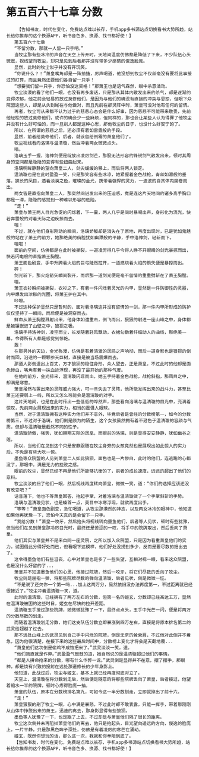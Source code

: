 # 第五百六十七章 分数
        【告知书友，时代在变化，免费站点难以长存，手机app多书源站点切换看书大势所趋，站长给你推荐的这个换源APP，听书音色多、换源、找书都好使！】
       第五百六十七章
       “不留分数，那就一人留一只手吧。”
       当牧尘那有些冰冷的声音在天空上传开时，天地间温度仿佛都是降低了下来，不少队伍心头微震，视线望向牧尘，却只是见到后者那并没有带多少感情的俊逸脸庞。
       显然，此时的牧尘似乎并没有开玩笑。
       “你说什么？！”萧皇嘴角却是一阵抽搐，厉声喝道，他没想到牧尘不仅丝毫没有要将此事接过的打算，而且竟然还要他们各自留一只手！
       “想要我们留一只手，你恐怕没这资格！”那萧王也是语气森然，眼中杀意涌动。
       牧尘淡漠的看了他们一眼，也没有再多废话，只是那从其体内散发出来的杀气，却是逐渐的变得浓郁，他之前会轻易的放过莫修他们，是因为与他们的确没有直接的冲突与恩怨，但眼下众院盟这些人，却是从头到尾在与他做对，而且先前在那灵阵中时，萧皇可没对他有任何的留情。
       再者，牧尘可从来都不认为过于的慈悲心态会是什么好事，因为慈悲不可能带来敬畏，先前他轻松的放过莫修他们，或许的确会少一些麻烦，但同样的，那也会让某些人认为得罪了他牧尘并没有什么好可怕的，而一旦别人都是这种心思，那他牧尘的日子，也没什么好安宁的了。
       所以，在所谓的慈悲之后，还必须有着如雷霆般的手段。
       显然，前者给莫修他们，后者，就该留给倒霉的萧皇他们了。
       牧尘视线看向洛璃与温清璇，然后冲着两女微微点头。
       嗡。
       洛璃玉手一握，洛神剑便是绽放出凌厉剑芒，那股无法形容的锋锐剑气散发出来，顿时其周身的空间都是隐隐的变得有些扭曲起来。
       洛璃明眸静静的望向萧皇二人，剑尖缓缓的移上，而后将两人锁定。
       温清璇也是在此时盈盈一笑，只是那笑容有些冰凉，她紧握着金色战枪，青丝如瀑般的垂落，狭长的凤目，透着淡漠之色，璀璨的金光，携带着强悍的灵力，一波波的自其体内席卷而出。
       两女皆是直指向萧皇二人，那突然间迸发出来的压迫感，竟是连这片天地间的诸多高手胸口都是一滞，隐隐的感觉到一种难以形容的危险。
       “走！”
       萧皇与萧王两人目光急促的闪烁着，下一霎，两人几乎是同时暴喝出声，身形化为流光，快若奔雷般的对着天际之边疾掠而去。
       嗤！
       不过，就在他们身形刚动的瞬间，洛璃娇躯却是消失在了原地，再度出现时，已是犹如鬼魅般的站在了萧王的前方，她那绝美的俏脸犹如幽潭般的平静，手中洛神剑，轻斩而下。
       嗤啦！
       面前的空间，仿佛都是在此时被撕裂，一道凌厉得几乎令得人睁不开眼睛的剑光暴掠而出，快若闪电般的直指萧王胸膛。
       萧王面色剧变，手中升腾着火焰的巨弓陡然拉开，一道燃烧着火焰的箭矢便是暴掠而出。
       砰！
       剑光斩下，那火焰箭矢瞬间裂开，而后那一道剑光便是毫不留情的重重劈斩在了萧王胸膛。
       嗤。
       萧王衣衫瞬间被撕裂，衣衫之下，有着一件闪烁着灵光的内甲，显然是一件防御性的灵器，内甲爆发出浓郁的光圈，将萧王护在其中。
       咔嚓。
       不过这种保护显然只是暂时的，面对着洛璃这并没有留情的一剑，那一件内甲所形成的防护仅仅坚持了一瞬间，而后便是被洞穿而去。
       鲜血从萧王胸膛溅射出来，他身体如遭重击，倒飞而出，狠狠的射进一座山峰之中，身体都是被镶嵌进了山壁之中，狼狈之极。
       洛璃手持洛神剑，凌空而立，长发随着轻风飘动，衣裙勾勒着纤细动人的曲线，那绝美一幕，令得所有人都是感觉到惊艳。
       轰！
       在那另外的天边，金光弥漫，仿佛是有着清澈的凤鸣之声响彻，而后一道身影也是狼狈的倒射而回，沿途的一颗颗参天巨树，直接是被当场震爆而去。
       那道人影倒退出上百丈，方才狼狈的稳住身形，众人望去，正是萧皇，不过此时的他却是面色惨白，嘴角有着一抹血迹浮现，再没了最开始的那种气度。
       在他的前方，金光掠来，温清璇闪现而出，她玉手持着金色战枪，战枪斜指，那凤目之中，却满是寒意。
       萧皇虽然布置出来的灵阵威力强大，可一旦失去了灵阵，他所能发挥出来的战斗力，甚至比萧王还要弱上一线，所以又怎么可能会是温清璇的对手。
       这片天地间，也是在此时传出一些低低的哗然声，那些看向洛璃与温清璇的目光中，充满着惊叹，先前两女展现出来的实力，相当的震慑人眼球。
       当然，对于温清璇拥有这种实力他们并不意外，毕竟后者是曾经的分数榜第一，如今的分数榜第三，不过对于洛璃，他们倒是颇为的陌生，这个女孩虽然拥有着不逊色于温清璇的容颜与气质，但却与温清璇是截然不同的性子。
       温清璇骄傲，强势，犹如翱翔天际的凤凰，而眼前的洛璃，则是显得安安静静，犹如幽谷之莲。
       所以，当他们在见到这个只是安静跟随在牧尘身旁的女孩竟然也是展现出如此惊人的实力后，不免是有些大吃一惊。
       墨鱼等众院盟的人见到萧皇二人如此狼狈，面色也是一片惨白，此时的他们，连逃跑的心都没了，那眼中，满是无力的挫败之感。
       眼前的牧尘，显然已经不再是他们所能够抗衡的了，前者的成长速度，远远的超出了他们的意料。
       牧尘淡淡的扫了他们一眼，然后视线再度转向萧皇，微微一笑，道：“你们的选择应该还没有改变吧？”
       话音落下，他也不等萧皇回答，抬起手掌，对着洛璃与温清璇做了一个手掌斜斩的手势。
       洛璃与温清璇见状，也是螓首一点，美目中冰寒浮现，就欲再度出手。
       “等等！”萧皇面色剧变，急忙喝道，从牧尘那漠然的神态，以及两女冰冷的眼神中，他知道如果他再犹豫一下，恐怕今天真的是会留下一只手。
       “我给分数！”萧皇一咬牙，然后抬头将视线转向墨鱼他们，后者等人见状，顿时有些犹豫，但当他们在见到萧皇那冷厉目光时，最终还是苦涩的一叹，将手中的院牌取出，然后丢向了萧皇。
       他们其实与萧皇并不是来自同一座灵院，之所以加入众院盟，只是因为看重萧皇他们的实力，试图借此分得好处而已，但看眼下这模样，他们好处没捞到多少，反而是要尽数的赔出去了。
       这令得墨鱼他们有些沮丧，心中对萧皇也是多了一些失望，互相对视一眼，看来这众院盟，也是没什么好留的了...
       萧皇并不知道墨鱼他们的心思，他接过院牌，然后一咬牙，将它们尽数的丢向了牧尘。
       牧尘则是屈指一弹，将那些院牌尽数的弹向温清璇，后者见状，倒是微微一怔。
       “不是说了还欠你一个第一吗...加上这两万分，虽然依旧没办法再度第一，不过距离就已经很接近了。”牧尘冲着温清璇一笑，道。
       此时的温清璇，已经拥有了两万左右的分数，但第一名的姬玄，分数却已经高达五万，显然在温清璇被困的这些时日，姬玄在尽快的拉开差距。
       温清璇玉手接过那些院牌，她微微犹豫了一下，最终点点头，玉手中光芒一闪，便是将两万的分数尽数的划走。
       而随着温清璇划走分数，她们这支队伍分数立即暴涨到四万左右，直接是将原本排名第二的武灵给超越了过去。
       那不远处山峰上的武灵见到自己手中闪烁的院牌，倒是无奈的耸耸肩，不过他对此倒并不着急，因为他很清楚，在接下来的这些最后时间中，分数榜上变化才将会是天翻地覆...
       “萧皇他们这次倒是偷鸡不成蚀把米了。”武灵淡淡一笑，道。
       “他们简直就是作弊。”武盈盈气鼓鼓的道，她自然说的是温清璇超过他们的事情。
       “都是人拼命抢来的分数，哪有什么作弊一说。”武灵倒是显得并不在意，摆了摆手，那眼神，却是饶有兴致的投射在远处那道修长的少年身影上。
       他知道，此战过后，牧尘与姬玄，基本上就已经再度彻底对立了。
       天空上，温清璇在将分数划走后，然后便是随意的将那些院牌丢向了萧皇，后者接过，他望着缩水一半的院牌，顿时心疼得脸庞一抽。
       萧皇的队伍，原本在分数榜排名第九，可如今这一半分数划走，立即就掉出了前十六。
       “走！”
       萧皇狠狠的剐了牧尘一眼，心中满是暴怒，不过此时却不敢表露，只能一挥手，带着那刚刚从山体中挣脱出来的萧王，迅速的离去，那身影显得有些狼狈。
       墨鱼等人犹豫了一下，也是跟了上去，不过却是与萧皇他们隔了很长的距离。
       牧尘这次倒并未再阻拦萧皇他们的离去，他只是抬起头，目光望向遥远的方向，俊逸的脸庞上，一片平静，只是那黑色眸子深处，仿佛是有着凌厉的寒芒在涌动。
       姬玄，既然你想玩的话，那么这一次，我就和你奉陪到底了。
       【告知书友，时代在变化，免费站点难以长存，手机app多书源站点切换看书大势所趋，站长给你推荐的这个换源APP，听书音色多、换源、找书都好使！】